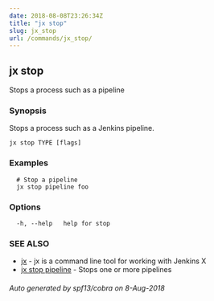 ```yaml
---
date: 2018-08-08T23:26:34Z
title: "jx stop"
slug: jx_stop
url: /commands/jx_stop/
---
```

## jx stop

Stops a process such as a pipeline

### Synopsis

Stops a process such as a Jenkins pipeline.

```
jx stop TYPE [flags]
```

### Examples

```
  # Stop a pipeline
  jx stop pipeline foo
```

### Options

```
  -h, --help   help for stop
```

### SEE ALSO

* [jx](/commands/jx/)	 - jx is a command line tool for working with Jenkins X
* [jx stop pipeline](/commands/jx_stop_pipeline/)	 - Stops one or more pipelines

###### Auto generated by spf13/cobra on 8-Aug-2018
